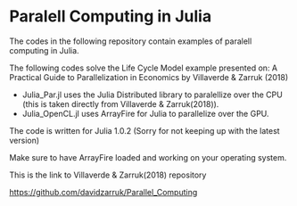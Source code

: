 # Paralell Computing in Julia
The codes in the following repository contain examples of paralell computing in Julia.

The following codes solve the Life Cycle Model example presented on: A Practical Guide to Parallelization in Economics by Villaverde & Zarruk (2018)
- Julia_Par.jl uses the Julia Distributed library to paralellize over the CPU (this is taken directly from Villaverde & Zarruk(2018)).
- Julia_OpenCL.jl uses ArrayFire for Julia to parallelize over the GPU.

The code is written for Julia 1.0.2 (Sorry for not keeping up with the latest version)

Make sure to have ArrayFire loaded and working on your operating system.

This is the link to Villaverde & Zarruk(2018) repository

https://github.com/davidzarruk/Parallel_Computing
